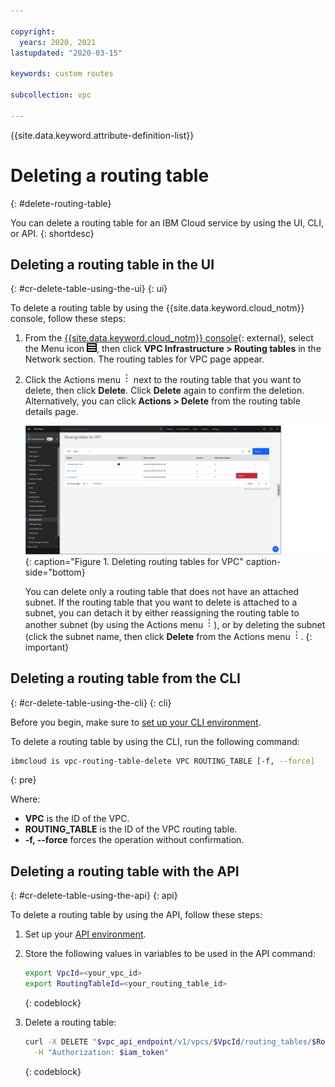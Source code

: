 ```yaml
---

copyright:
  years: 2020, 2021
lastupdated: "2020-03-15"

keywords: custom routes

subcollection: vpc

---
```


{{site.data.keyword.attribute-definition-list}}

# Deleting a routing table
{: #delete-routing-table}

You can delete a routing table for an IBM Cloud service by using the UI, CLI, or API.
{: shortdesc}

## Deleting a routing table in the UI
{: #cr-delete-table-using-the-ui}
{: ui}

To delete a routing table by using the {{site.data.keyword.cloud_notm}} console, follow these steps:

1. From the [{{site.data.keyword.cloud_notm}} console](/login){: external}, select the Menu icon ![Menu icon](/images/menu_icon.png), then click **VPC Infrastructure > Routing tables** in the Network section. The routing tables for VPC page appear.
2. Click the Actions menu ![Actions menu](images/overflow.png) next to the routing table that you want to delete, then click **Delete**. Click **Delete** again to confirm the deletion. Alternatively, you can click **Actions > Delete** from the routing table details page.

   ![Deleting routing tables for VPC](./images/cr-routing-table-delete.png){: caption="Figure 1. Deleting routing tables for VPC" caption-side="bottom}

   You can delete only a routing table that does not have an attached subnet. If the routing table that you want to delete is attached to a subnet, you can detach it by either reassigning the routing table to another subnet (by using the Actions menu ![Actions menu](images/overflow.png)), or by deleting the subnet (click the subnet name, then click **Delete** from the Actions menu ![Actions menu](images/overflow.png).
   {: important}

## Deleting a routing table from the CLI
{: #cr-delete-table-using-the-cli}
{: cli}

Before you begin, make sure to [set up your CLI environment](/docs/vpc?topic=vpc-infrastructure-cli-plugin-vpc-reference).

To delete a routing table by using the CLI, run the following command:

```sh
ibmcloud is vpc-routing-table-delete VPC ROUTING_TABLE [-f, --force]
```
{: pre}

Where:

* **VPC** is the ID of the VPC.
* **ROUTING_TABLE** is the ID of the VPC routing table.
* **-f, --force** forces the operation without confirmation.

## Deleting a routing table with the API
{: #cr-delete-table-using-the-api}
{: api}

To delete a routing table by using the API, follow these steps:

1. Set up your [API environment](/docs/vpc?topic=vpc-set-up-environment#api-prerequisites-setup).
2. Store the following values in variables to be used in the API command:

    ```sh
    export VpcId=<your_vpc_id>
    export RoutingTableId=<your_routing_table_id>
    ```
    {: codeblock}

3. Delete a routing table:

   ```sh
   curl -X DELETE "$vpc_api_endpoint/v1/vpcs/$VpcId/routing_tables/$RoutingTableId?version=$api_version&generation=2" \
     -H "Authorization: $iam_token"
   ```
   {: codeblock}
